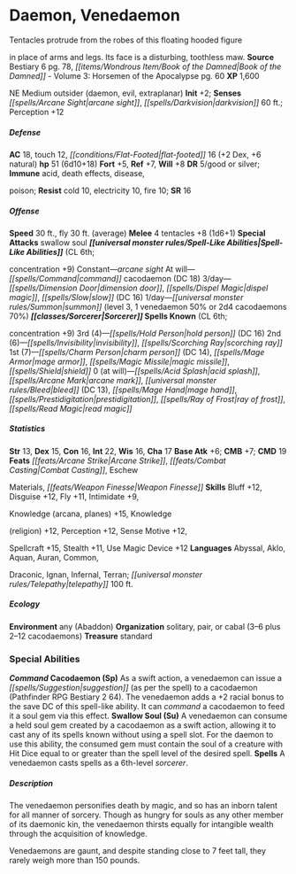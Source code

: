 ﻿---
cssclass: [monsters]

---

# Daemon, Venedaemon
Tentacles protrude from the robes of this floating hooded figure

in place of arms and legs. Its face is a disturbing, toothless maw.
**Source** Bestiary 6 pg. 78, _[[items/Wondrous Item/Book of the Damned|Book of the Damned]]_ - Volume 3: Horsemen of the Apocalypse pg. 60
**XP** 1,600

NE Medium outsider (daemon, evil, extraplanar)
**Init** +2; **Senses** _[[spells/Arcane Sight|arcane sight]]_, _[[spells/Darkvision|darkvision]]_ 60 ft.; Perception +12

##### Defense

**AC** 18, touch 12, _[[conditions/Flat-Footed|flat-footed]]_ 16 (+2 Dex, +6 natural)
**hp** 51 (6d10+18)
**Fort** +5, **Ref** +7, **Will** +8
**DR** 5/good or silver; **Immune** acid, death effects, disease,

poison; **Resist** cold 10, electricity 10, fire 10; **SR** 16

##### Offense
**Speed** 30 ft., fly 30 ft. (average)
**Melee** 4 tentacles +8 (1d6+1)
**Special Attacks** swallow soul
**_[[universal monster rules/Spell-Like Abilities|Spell-Like Abilities]]_** (CL 6th;

concentration +9)
Constant—_arcane sight_ 
At will—_[[spells/Command|command]]_ cacodaemon (DC 18) 
3/day—_[[spells/Dimension Door|dimension door]]_, _[[spells/Dispel Magic|dispel magic]]_, _[[spells/Slow|slow]]_ (DC 16) 
1/day—_[[universal monster rules/Summon|summon]]_ (level 3, 1 venedaemon 50% or 2d4 cacodaemons 70%)
**_[[classes/Sorcerer|Sorcerer]]_ Spells Known** (CL 6th;

concentration +9)
3rd (4)—_[[spells/Hold Person|hold person]]_ (DC 16) 
2nd (6)—_[[spells/Invisibility|invisibility]]_, _[[spells/Scorching Ray|scorching ray]]_ 
1st (7)—_[[spells/Charm Person|charm person]]_ (DC 14), _[[spells/Mage Armor|mage armor]]_, _[[spells/Magic Missile|magic missile]]_, _[[spells/Shield|shield]]_ 
0 (at will)—_[[spells/Acid Splash|acid splash]]_, _[[spells/Arcane Mark|arcane mark]]_, _[[universal monster rules/Bleed|bleed]]_ (DC 13), _[[spells/Mage Hand|mage hand]]_, _[[spells/Prestidigitation|prestidigitation]]_, _[[spells/Ray of Frost|ray of frost]]_, _[[spells/Read Magic|read magic]]_

##### Statistics
**Str** 13, **Dex** 15, **Con** 16, **Int** 22, **Wis** 16, **Cha** 17
**Base Atk** +6; **CMB** +7; **CMD** 19
**Feats** _[[feats/Arcane Strike|Arcane Strike]]_, _[[feats/Combat Casting|Combat Casting]]_, Eschew

Materials, _[[feats/Weapon Finesse|Weapon Finesse]]_
**Skills** Bluff +12, Disguise +12, Fly +11, Intimidate +9,

Knowledge (arcana, planes) +15, Knowledge

(religion) +12, Perception +12, Sense Motive +12,

Spellcraft +15, Stealth +11, Use Magic Device +12
**Languages** Abyssal, Aklo, Aquan, Auran, Common,

Draconic, Ignan, Infernal, Terran; _[[universal monster rules/Telepathy|telepathy]]_ 100 ft.

##### Ecology

**Environment** any (Abaddon)
**Organization** solitary, pair, or cabal (3–6 plus 2–12 cacodaemons)
**Treasure** standard

### Special Abilities

**_Command_ Cacodaemon (Sp)** As a swift action, a venedaemon can issue a _[[spells/Suggestion|suggestion]]_ (as per the spell) to a cacodaemon (Pathfinder RPG Bestiary 2 64). The venedaemon adds a +2 racial bonus to the save DC of this spell-like ability. It can _command_ a cacodaemon to feed it a soul gem via this effect.
**Swallow Soul (Su)** A venedaemon can consume a held soul gem created by a cacodaemon as a swift action, allowing it to cast any of its spells known without using a spell slot. For the daemon to use this ability, the consumed gem must contain the soul of a creature with Hit Dice equal to or greater than the spell level of the desired spell.
**Spells** A venedaemon casts spells as a 6th-level _sorcerer_.

##### Description

The venedaemon personifies death by magic, and so has an inborn talent for all manner of sorcery. Though as hungry for souls as any other member of its daemonic kin, the venedaemon thirsts equally for intangible wealth through the acquisition of knowledge.

Venedaemons are gaunt, and despite standing close to 7 feet tall, they rarely weigh more than 150 pounds.